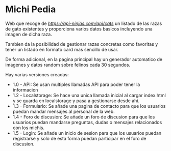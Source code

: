 # Michi Pedia

Web que recoge de *https://api-ninjas.com/api/cats* un listado de las razas de gato existentes y proporciona varios datos basicos incluyendo una imagen de dicha raza.

Tambien da la posibilidad de gestionar razas concretas como favoritas y tener un listado en formato card mas sencillo de usar.

De forma adicional, en la pagina principal hay un generador automatico de imagenes y datos random sobre felinos cada 30 segundos.

Hay varias versiones creadas:
- 1.0 - API: Se usan multiples llamadas API para poder tener la informacion
- 1.2 - Localstorage: Se hace una unica llamada inicial al cargar index.html y se guarda en localstorage y pasa a gestionarse desde ahi.
- 1.3 - Formulario: Se añade una pagina de contacto para que los usuarios puedan mandar mensajes al personal de la web.
- 1.4 - Foro de discusion: Se añade un foro de discusion para que los usuarios puedan mandarse preguntas, dudas o mensajes relacionados con los michis.
- 1.5 - Login: Se añade un inicio de sesion para que los usuarios puedan registrarse y solo de esta forma puedan participar en el foro de discusion.